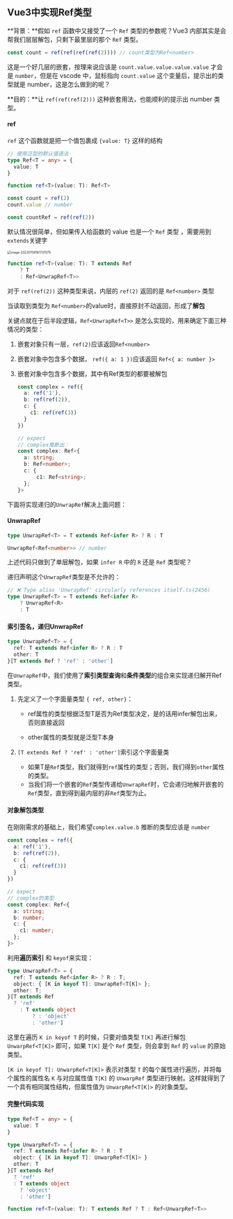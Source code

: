 ## Vue3中实现Ref类型

**背景：**假如 `ref` 函数中又接受了一个 `Ref` 类型的参数呢？Vue3 内部其实是会帮我们层层解包，只剩下最里层的那个 `Ref` 类型。

~~~ts
const count = ref(ref(ref(ref(2)))) // count类型为Ref<number>
~~~

这是一个好几层的嵌套，按理来说应该是 `count.value.value.value.value` 才会是 `number`，但是在 vscode 中，鼠标指向 `count.value` 这个变量后，提示出的类型就是 number，这是怎么做到的呢？

**目的：**让 `ref(ref(ref(2)))` 这种嵌套用法，也能顺利的提示出 number 类型。

#### ref

`ref` 这个函数就是把一个值包裹成 `{value: T}` 这样的结构

~~~ts
// 使用泛型的默认值语法
type Ref<T = any> = {
  value: T
}

function ref<T>(value: T): Ref<T>

const count = ref(2)
count.value // number

const countRef = ref(ref(2))

~~~

默认情况很简单，但如果传入给函数的 value 也是一个 `Ref` 类型 ，需要用到`extends`关键字

<img src="/Users/jandon.ma/Library/Application Support/typora-user-images/image-20230708161737079.png" alt="image-20230708161737079" style="zoom:50%;" />

~~~ts
function ref<T>(value: T): T extends Ref 
	? T
	: Ref<UnwrapRef<T>>
~~~

对于 `ref(ref(2))` 这种类型来说，内层的 `ref(2)` 返回的是 `Ref<number>` 类型

当读取到类型为 `Ref<number>`的value时，直接原封不动返回，形成了**解包**

关键点就在于后半段逻辑，`Ref<UnwrapRef<T>>` 是怎么实现的，用来确定下面三种情况的类型：

1. 嵌套对象只有一层，`ref(2)`应该返回`Ref<number>`

2. 嵌套对象中包含多个数据， `ref({ a: 1 })`应该返回 `Ref<{ a: number }>`

3. 嵌套对象中包含多个数据，其中有Ref类型的都要被解包

   ~~~ts
   const complex = ref({
     a: ref('1'),
     b: ref(ref(2)),
     c: {
       c1: ref(ref(3)) 
     }
   })
   
   // expect 
   // complex推断出：
   const complex: Ref<{
     a: string;
     b: Ref<number>;
     c: {
         c1: Ref<string>;
     };
   }>
   ~~~

下面将实现递归的`UnwrapRef`解决上面问题：

#### UnwrapRef

~~~ts
type UnwrapRef<T> = T extends Ref<infer R> ? R : T

UnwrapRef<Ref<number>> // number
~~~

上述代码只做到了单层解包，如果 `infer R` 中的 `R` 还是 `Ref` 类型呢？

递归声明这个`UnwrapRef`类型是不允许的：

~~~ts
// ❌ Type alias 'UnwrapRef' circularly references itself.ts(2456)
type UnwrapRef<T> = T extends Ref<infer R> 
    ? UnwrapRef<R> 
    : T
~~~

#### 索引签名，递归UnwrapRef

~~~ts
type UnwrapRef<T> = {
  ref: T extends Ref<infer R> ? R : T
  other: T
}[T extends Ref ? 'ref' : 'other']
~~~

 在`UnwrapRef`中，我们使用了**索引类型查询**和**条件类型**的组合来实现递归解开Ref类型。

1. 先定义了一个字面量类型 `{ ref, other}`：

   + ref属性的类型根据泛型T是否为Ref类型决定，是的话用infer解包出来，否则直接返回

   + other属性的类型就是泛型T本身

2. `[T extends Ref ? 'ref' : 'other']`索引这个字面量类
   + 如果T是`Ref`类型，我们就得到`ref`属性的类型；否则，我们得到`other`属性的类型。
   +  当我们将一个嵌套的`Ref`类型传递给`UnwrapRef`时，它会递归地解开嵌套的`Ref`类型，直到得到最内层的非`Ref`类型为止。

#### 对象解包类型

在刚刚需求的基础上，我们希望`complex.value.b` 推断的类型应该是 `number`

~~~ts
const complex = ref({
  a: ref('1'),
  b: ref(ref(2)),
  c: {
    c1: ref(ref(3)) 
  }
})

// expect
// complex的类型
const complex: Ref<{
  a: string;
  b: number;
  c: {
    c1: number;
  };
}>
~~~

利用**遍历索引** 和 `keyof`来实现：

~~~ts
type UnwrapRef<T> = {
  ref: T extends Ref<infer R> ? R : T;
  object: { [K in keyof T]: UnwrapRef<T[K]> };
  other: T;
}[T extends Ref
  ? 'ref'
	: T extends object
		? : 'object'
		: 'other']
~~~

这里在遍历 `K in keyof T` 的时候，只要对值类型 `T[K]` 再进行解包 `UnwarpRef<T[K]>` 即可，如果 `T[K]` 是个 `Ref` 类型，则会拿到 `Ref` 的 `value` 的原始类型。

`[K in keyof T]: UnwarpRef<T[K]>` 表示对类型 `T` 的每个属性进行遍历，并将每个属性的属性名 `K` 与对应属性值 `T[K]` 的 `UnwarpRef` 类型进行映射。这样就得到了一个具有相同属性结构，但属性值为 `UnwarpRef<T[K]>` 的对象类型。

#### 完整代码实现

~~~ts
type Ref<T = any> = {
  value: T
}

type UnwarpRef<T> = {
  ref: T extends Ref<infer R> ? R : T
  object: { [K in keyof T]: UnwarpRef<T[K]> }
  other: T
}[T extends Ref 
  ? 'ref' 
  : T extends object 
    ? 'object' 
    : 'other']

function ref<T>(value: T): T extends Ref ? T : Ref<UnwarpRef<T>>

~~~